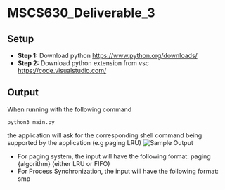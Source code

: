 # MSCS630_Deliverable_3
## Setup
- **Step 1:** Download python https://www.python.org/downloads/
- **Step 2:** Download python extension from vsc https://code.visualstudio.com/

## Output
When running with the following command
```
python3 main.py
```
the application will ask for the corresponding shell command being supported by the application (e.g paging LRU)
![Sample Output](./sampleOutput.png)

- For paging system, the input will have the following format: paging {algorithm} (either LRU or FIFO)
- For Process Synchronization, the input will have the following format: smp